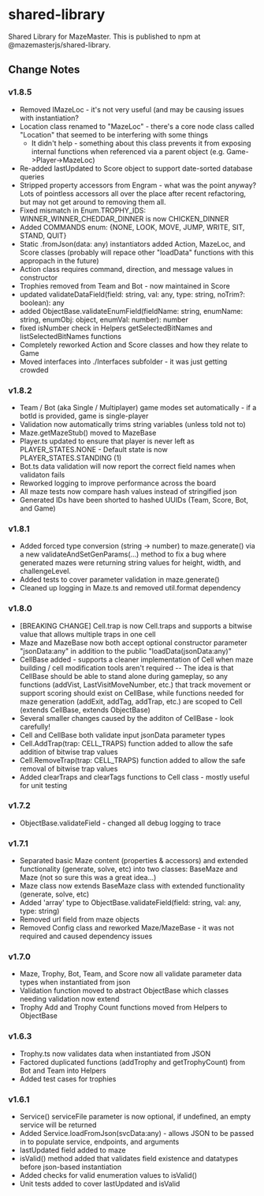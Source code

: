 # shared-library

Shared Library for MazeMaster. This is published to npm at @mazemasterjs/shared-library.

## Change Notes

### v1.8.5

- Removed IMazeLoc - it's not very useful (and may be causing issues with instantiation?
- Location class renamed to "MazeLoc" - there's a core node class called "Location" that seemed to be interfering with some things
  - It didn't help - something about this class prevents it from exposing internal functions when referenced via a parent object (e.g. Game->Player->MazeLoc)
- Re-added lastUpdated to Score object to support date-sorted database queries
- Stripped property accessors from Engram - what was the point anyway? Lots of pointless accessors all over the place after recent refactoring, but may not get around to removing them all.
- Fixed mismatch in Enum.TROPHY_IDS: WINNER_WINNER_CHEDDAR_DINNER is now CHICKEN_DINNER
- Added COMMANDS enum: {NONE, LOOK, MOVE, JUMP, WRITE, SIT, STAND, QUIT}
- Static .fromJson(data: any) instantiators added Action, MazeLoc, and Score classes (probably will repace other "loadData" functions with this appropach in the future)
- Action class requires command, direction, and message values in constructor
- Trophies removed from Team and Bot - now maintained in Score
- updated validateDataField(field: string, val: any, type: string, noTrim?: boolean): any
- added ObjectBase.validateEnumField(fieldName: string, enumName: string, enumObj: object, enumVal: number): number
- fixed isNumber check in Helpers getSelectedBitNames and listSelectedBitNames functions
- Completely reworked Action and Score classes and how they relate to Game
- Moved interfaces into ./Interfaces subfolder - it was just getting crowded

### v1.8.2

- Team / Bot (aka Single / Multiplayer) game modes set automatically - if a botId is provided, game is single-player
- Validation now automatically trims string variables (unless told not to)
- Maze.getMazeStub() moved to MazeBase
- Player.ts updated to ensure that player is never left as PLAYER_STATES.NONE - Default state is now PLAYER_STATES.STANDING (1)
- Bot.ts data validation will now report the correct field names when validaton fails
- Reworked logging to improve performance across the board
- All maze tests now compare hash values instead of stringified json
- Generated IDs have been shorted to hashed UUIDs (Team, Score, Bot, and Game)

### v1.8.1

- Added forced type conversion (string -> number) to maze.generate() via a new validateAndSetGenParams(...) method to fix a bug where generated mazes were returning string values for height, width, and challengeLevel.
- Added tests to cover parameter validation in maze.generate()
- Cleaned up logging in Maze.ts and removed util.format dependency

### v1.8.0

- [BREAKING CHANGE] Cell.trap is now Cell.traps and supports a bitwise value that allows multiple traps in one cell
- Maze and MazeBase now both accept optional constructor parameter "jsonData:any" in addition to the public "loadData(jsonData:any)"
- CellBase added - supports a cleaner implementation of Cell when maze building / cell modification tools aren't required -- The idea is that CellBase should be able to stand alone during gameplay, so any functions (addVist, LastVisitMoveNumber, etc.) that track movement or support scoring should exist on CellBase, while functions needed for maze generation (addExit, addTag, addTrap, etc.) are scoped to Cell (extends CellBase, extends ObjectBase)
- Several smaller changes caused by the additon of CellBase - look carefully!
- Cell and CellBase both validate input jsonData parameter types
- Cell.AddTrap(trap: CELL_TRAPS) function added to allow the safe addition of bitwise trap values
- Cell.RemoveTrap(trap: CELL_TRAPS) function added to allow the safe removal of bitwise trap values
- Added clearTraps and clearTags functions to Cell class - mostly useful for unit testing

### v1.7.2

- ObjectBase.validateField - changed all debug logging to trace

### v1.7.1

- Separated basic Maze content (properties & accessors) and extended functionality (generate, solve, etc) into two classes: BaseMaze and Maze (not so sure this was a great idea...)
- Maze class now extends BaseMaze class with extended functionality (generate, solve, etc)
- Added 'array' type to ObjectBase.validateField(field: string, val: any, type: string)
- Removed url field from maze objects
- Removed Config class and reworked Maze/MazeBase - it was not required and caused dependency issues

### v1.7.0

- Maze, Trophy, Bot, Team, and Score now all validate parameter data types when instantiated from json
- Validation function moved to abstract ObjectBase which classes needing validation now extend
- Trophy Add and Trophy Count functions moved from Helpers to ObjectBase

### v1.6.3

- Trophy.ts now validates data when instantiated from JSON
- Factored duplicated functions (addTrophy and getTrophyCount) from Bot and Team into Helpers
- Added test cases for trophies

### v1.6.1

- Service() serviceFile parameter is now optional, if undefined, an empty service will be returned
- Added Service.loadFromJson(svcData:any) - allows JSON to be passed in to populate service, endpoints, and arguments
- lastUpdated field added to maze
- isValid() method added that validates field existence and datatypes before json-based instantiation
- Added checks for valid enumeration values to isValid()
- Unit tests added to cover lastUpdated and isValid
